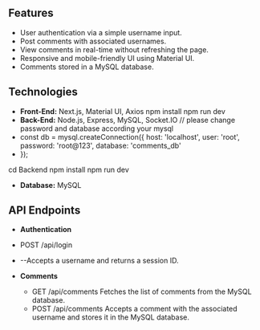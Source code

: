 ## Features

- User authentication via a simple username input.
- Post comments with associated usernames.
- View comments in real-time without refreshing the page.
- Responsive and mobile-friendly UI using Material UI.
- Comments stored in a MySQL database.

## Technologies

- **Front-End:** Next.js, Material UI, Axios
npm install
npm run dev
- **Back-End:** Node.js, Express, MySQL, Socket.IO
// please change password and database according your mysql
- const db = mysql.createConnection({
  host: 'localhost',
  user: 'root',
  password: 'root@123',
  database: 'comments_db'
- });

cd Backend
npm install
npm run dev
- **Database:** MySQL

## API Endpoints
- **Authentication** 
- POST /api/login
-   --Accepts a username and returns a session ID.

- **Comments**
    - GET /api/comments  Fetches the list of comments from the MySQL database.
    - POST /api/comments  Accepts a comment with the associated username and stores it in the MySQL database.